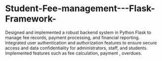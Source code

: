 # Student-Fee-management---Flask-Framework-
Designed and implemented a robust backend system in Python Flask to manage fee records, payment processing, and financial reporting. 
Integrated user authentication and authorization features to ensure secure access and data confidentiality for administrators, staff, and students.
Implemented features such as fee calculation, payment , overdues.
